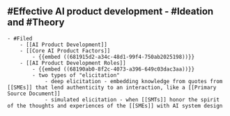 ## #Effective AI product development - #Ideation and #Theory
	- #Filed
		- [[AI Product Development]]
		- [[Core AI Product Factors]]
			- {{embed ((681915d2-a34c-48d1-99f4-750ab2025198))}}
		- [[AI Product Development Roles]]
			- {{embed ((68190ab0-8f2c-4073-a396-649c03dac3aa))}}
			- two types of "elicitation"
				- deep elicitation - embedding knowledge from quotes from [[SMEs]] that lend authenticity to an interaction, like a [[Primary Source Document]]
				- simulated elicitation - when [[SMTs]] honor the spirit of the thoughts and experiences of the [[SMEs]] with AI system design